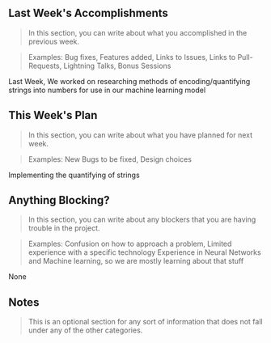 ## Last Week's Accomplishments

> In this section, you can write about what you accomplished in the previous week.

> Examples:
> Bug fixes, Features added, Links to Issues, Links to Pull-Requests, Lightning Talks, Bonus Sessions

Last Week, We worked on researching methods of encoding/quantifying strings into numbers for use in our machine learning model

## This Week's Plan

> In this section, you can write about what you have planned for next week.

> Examples: New Bugs to be fixed, Design choices

Implementing the quantifying of strings

## Anything Blocking?

> In this section, you can write about any blockers that you are having trouble in the project.

> Examples: Confusion on how to approach a problem, Limited experience with a specific technology
Experience in Neural Networks and Machine learning, so we are mostly learning about that stuff

None
## Notes

> This is an optional section for any sort of information that does not fall under any of the other categories.
